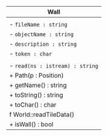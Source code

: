 | Wall                            |
| ------------------------------- |
|                                 |
| - `fileName : string`           |
| - `objectName : string`         |
| - `description : string`        |
| - `token : char`                |
|                                 |
| - `read(ns : istream) : string` |
| + Path(p : Position)            |
| + getName() : string            |
| + toString() : string           |
| + toChar() : char               |
| f World::readTileData()         |
| + isWall() : bool               |